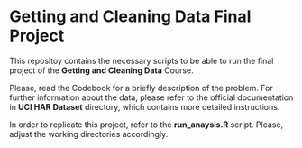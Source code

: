 # Getting and Cleaning Data Final Project

This repositoy contains the necessary scripts to be able to run the final project 
of the **Getting and Cleaning Data** Course. 

Please, read the Codebook for a briefly description of the problem. For further 
information about the data, please refer to the official documentation in **UCI HAR Dataset**
directory, which contains more detailed instructions. 

In order to replicate this project, refer to the **run_anaysis.R** script. Please, 
adjust the working directories accordingly. 
